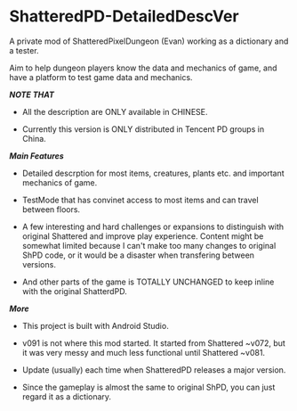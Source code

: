 # ShatteredPD-DetailedDescVer #

A private mod of ShatteredPixelDungeon (Evan) working as a dictionary and a tester.

Aim to help dungeon players know the data and mechanics of game, and have a platform to test game data and mechanics.

*****************NOTE THAT*****************

* All the description are ONLY available in CHINESE. 

* Currently this version is ONLY distributed in Tencent PD groups in China.

*****************Main Features*****************

* Detailed descrption for most items, creatures, plants etc. and important mechanics of game.

* TestMode that has convinet access to most items and can travel between floors.

* A few interesting and hard challenges or expansions to distinguish with original Shattered and improve play experience. Content might be somewhat limited because I can't make too many changes to original ShPD code, or it would be a disaster when transfering between versions.

* And other parts of the game is TOTALLY UNCHANGED to keep inline with the original ShatterdPD.

*****************More*****************

* This project is built with Android Studio. 

* v091 is not where this mod started. It started from Shattered ~v072, but it was very messy and much less functional until Shattered ~v081.

* Update (usually) each time when ShatteredPD releases a major version.

* Since the gameplay is almost the same to original ShPD, you can just regard it as a dictionary.


